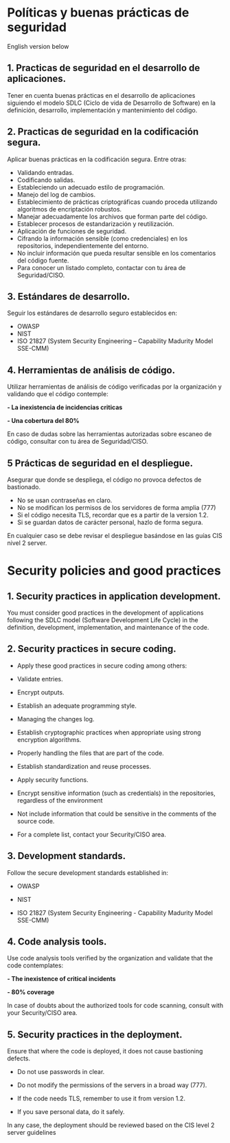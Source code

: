 # Políticas y buenas prácticas de seguridad

English version below
   
## 1. Practicas de seguridad en el desarrollo de aplicaciones.
   Tener en cuenta buenas prácticas en el desarrollo de aplicaciones
    siguiendo el modelo SDLC (Ciclo de vida de Desarrollo de Software)
    en la definición, desarrollo, implementación y mantenimiento del
    código.

## 2. Practicas de seguridad en la codificación segura.
 Aplicar buenas prácticas en la codificación segura. 
 Entre otras:

 - Validando entradas.
 - Codificando salidas.
 - Estableciendo un adecuado estilo de programación.
 - Manejo del log de cambios.
 - Establecimiento de prácticas criptográficas cuando proceda utilizando algoritmos de encriptación robustos.
 - Manejar adecuadamente los archivos que forman parte del código.
 - Establecer procesos de estandarización y reutilización.
 - Aplicación de funciones de seguridad.
 - Cifrando la información sensible (como credenciales) en los repositorios, independientemente del entorno.
 - No incluir información que pueda resultar sensible en los comentarios del código fuente.
 - Para conocer un listado completo, contactar con tu área de Seguridad/CISO.

## 3. Estándares de desarrollo.

Seguir los estándares de desarrollo seguro establecidos en:
 - OWASP
 - NIST
 - ISO 21827 (System Security Engineering – Capability Madurity Model SSE-CMM)

## 4. Herramientas de análisis de código.
Utilizar herramientas de análisis de código verificadas por la organización y validando que el código contemple: 

 **- La inexistencia de incidencias criticas** 
 
 **- Una cobertura del 80%**
 
En caso de dudas sobre las herramientas autorizadas sobre escaneo de código, consultar con tu área de Seguridad/CISO.

## 5 Prácticas de seguridad en el despliegue.

Asegurar que donde se despliega, el código no provoca defectos de bastionado.

-	No se usan contraseñas en claro.
-	No se modifican los permisos de los servidores de forma amplia (777)
-	Si el código necesita TLS, recordar que es a partir de la version 1.2.
-	Si se guardan datos de carácter personal, hazlo de forma segura. 

En cualquier caso se debe revisar el despliegue basándose en las guías CIS nivel 2 server.

# Security policies and good practices 

## 1. Security practices in application development. 

You must consider good practices in the development of applications following the SDLC model (Software Development Life Cycle) in the definition, development, implementation, and maintenance of the code. 

 

## 2. Security practices in secure coding. 

- Apply these good practices in secure coding among others: 

- Validate entries. 

- Encrypt outputs. 

- Establish an adequate programming style. 

- Managing the changes log. 

- Establish cryptographic practices when appropriate using strong encryption algorithms. 

- Properly handling the files that are part of the code. 

- Establish standardization and reuse processes. 

- Apply security functions. 

- Encrypt sensitive information (such as credentials) in the repositories, regardless of the environment 

- Not include information that could be sensitive in the comments of the source code. 

- For a complete list, contact your Security/CISO area. 

 

## 3. Development standards. 

Follow the secure development standards established in: 

- OWASP 

- NIST 

- ISO 21827 (System Security Engineering - Capability Madurity Model SSE-CMM) 

 

## 4. Code analysis tools. 

Use code analysis tools verified by the organization and validate that the code contemplates: 

**- The inexistence of critical incidents** 

**- 80% coverage** 

In case of doubts about the authorized tools for code scanning, consult with your Security/CISO area. 

 

## 5. Security practices in the deployment. 

Ensure that where the code is deployed, it does not cause bastioning defects. 

- Do not use passwords in clear. 

- Do not modify the permissions of the servers in a broad way (777). 

- If the code needs TLS, remember to use it from version 1.2. 

- If you save personal data, do it safely. 

In any case, the deployment should be reviewed based on the CIS level 2 server guidelines 

